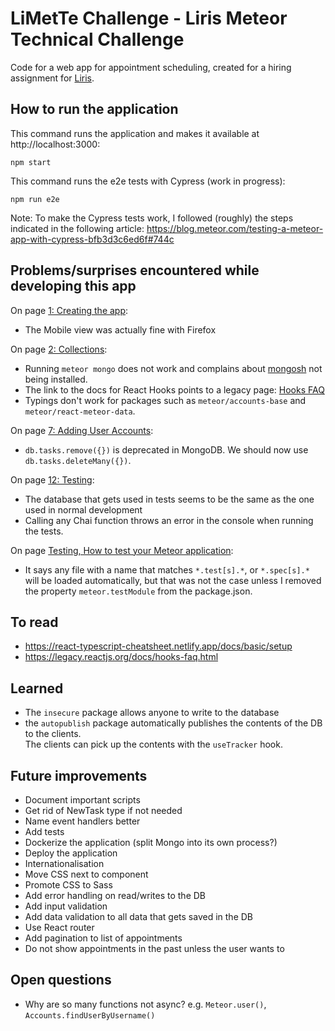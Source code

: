 # LiMetTe Challenge - Liris Meteor Technical Challenge

Code for a web app for appointment scheduling, created for a hiring assignment for [Liris](https://liris.ch/).

## How to run the application

This command runs the application and makes it available at http://localhost:3000:

`npm start`

This command runs the e2e tests with Cypress (work in progress):

`npm run e2e`

Note: To make the Cypress tests work, I followed (roughly) the steps indicated in the following article:
https://blog.meteor.com/testing-a-meteor-app-with-cypress-bfb3d3c6ed6f#744c

## Problems/surprises encountered while developing this app

On page [1: Creating the app](https://react-tutorial.meteor.com/simple-todos/01-creating-app):

- The Mobile view was actually fine with Firefox

On page [2: Collections](https://react-tutorial.meteor.com/simple-todos/02-collections):

- Running `meteor mongo` does not work and complains about [mongosh](https://www.mongodb.com/docs/mongodb-shell/)
  not being installed.
- The link to the docs for React Hooks points to a legacy page: [Hooks FAQ](https://legacy.reactjs.org/docs/hooks-faq.html)
- Typings don't work for packages such as `meteor/accounts-base` and `meteor/react-meteor-data`.

On page [7: Adding User Accounts](https://react-tutorial.meteor.com/simple-todos/07-adding-user-accounts):

- `db.tasks.remove({})` is deprecated in MongoDB. We should now use `db.tasks.deleteMany({})`.

On page [12: Testing](https://react-tutorial.meteor.com/simple-todos/12-testing):

- The database that gets used in tests seems to be the same as the one used in normal development
- Calling any Chai function throws an error in the console when running the tests.

On page [Testing, How to test your Meteor application](https://guide.meteor.com/testing.html):

- It says any file with a name that matches `*.test[s].*`, or `*.spec[s].*` will be loaded automatically, but that
  was not the case unless I removed the property `meteor.testModule` from the package.json.

## To read

- https://react-typescript-cheatsheet.netlify.app/docs/basic/setup
- https://legacy.reactjs.org/docs/hooks-faq.html

## Learned

- The `insecure` package allows anyone to write to the database
- the `autopublish` package automatically publishes the contents of the DB to the clients.  
  The clients can pick up the contents with the `useTracker` hook.

## Future improvements

- Document important scripts
- Get rid of NewTask type if not needed
- Name event handlers better
- Add tests
- Dockerize the application (split Mongo into its own process?)
- Deploy the application
- Internationalisation
- Move CSS next to component
- Promote CSS to Sass
- Add error handling on read/writes to the DB
- Add input validation
- Add data validation to all data that gets saved in the DB
- Use React router
- Add pagination to list of appointments
- Do not show appointments in the past unless the user wants to

## Open questions

- Why are so many functions not async? e.g. `Meteor.user()`, `Accounts.findUserByUsername()`
